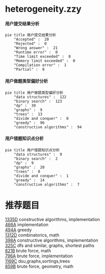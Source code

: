 # heterogeneity.zzy

<!-- tabs:start -->



#### **用户提交结果分析**

```mermaid
pie title 用户提交结果分析
    "Accepted" :  20
    "Rejected" :  0
    "Wrong answer" :  21
    "Runtime error" :  0
    "Time limit exceeded" :  8
    "Memory limit exceeded" :  0
    "Compilation error" :  1
    "Partial" :  0
```

#### **用户做题类型偏好分析**

```mermaid
pie title 用户做题类型偏好分析
    "data structures" :  122
    "binary search" :  123
    "dp" :  39
    "graphs" :  9
    "trees" :  13
    "divide and conquer" :  0
    "greedy" :  96
    "constructive algorithms" :  94
```
#### **用户错题知识点分析**

```mermaid
pie title 用户错题知识点分析
    "data structures" :  9
    "binary search" :  2
    "dp" :  9
    "graphs" :  20
    "trees" :  0
    "divide and conquer" :  1
    "greedy" :  14
    "constructive algorithms" :  7
```



<!-- tabs:end -->
# 推荐题目
[1335D](https://codeforces.com/contest/1335/problem/D)		constructive algorithms,
                        implementation		  
[466A](https://codeforces.com/contest/466/problem/A)		implementation		  
[494A](https://codeforces.com/contest/494/problem/A)		greedy		  
[1312D](https://codeforces.com/contest/1312/problem/D)		combinatorics,
                        math		  
[398A](https://codeforces.com/contest/398/problem/A)		constructive algorithms,
                        implementation		  
[325C](https://codeforces.com/contest/325/problem/C)		dfs and similar,
                        graphs,
                        shortest paths		  
[821B](https://codeforces.com/contest/821/problem/B)		brute force,
                        math		  
[796A](https://codeforces.com/contest/796/problem/A)		brute force,
                        implementation		  
[1169C](https://codeforces.com/contest/1169/problem/C)		dsu,graphs,sortings,trees		  
[859B](https://codeforces.com/contest/859/problem/B)		brute force,
                        geometry,
                        math		  
